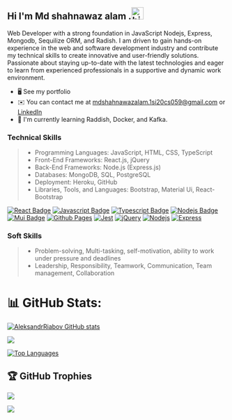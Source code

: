 ## Hi I'm Md shahnawaz alam .<img src="https://user-images.githubusercontent.com/1303154/88677602-1635ba80-d120-11ea-84d8-d263ba5fc3c0.gif" width="28px" height="28px" alt="hi">
Web Developer with a strong foundation in JavaScript Nodejs, Express, Mongodb, Sequilize ORM, and Radish. I am driven to gain hands-on experience in the web and software development industry and contribute my technical skills to create innovative and user-friendly solutions. Passionate about staying up-to-date with the latest technologies and eager to learn from experienced professionals in a supportive and dynamic work environment.



- 🖥️  See my portfolio 
- ✉️  You can contact me at mdshahnawazalam.1si20cs059@gmail.com or [LinkedIn](https://www.linkedin.com/in/shahnawaz-alam-193b5a227/)
- 🧠  I'm currently learning Raddish, Docker, and Kafka.

### Technical Skills
> - Programming Languages: JavaScript, HTML, CSS, TypeScript
> - Front-End Frameworks: React.js, jQuery
> - Back-End Frameworks: Node.js (Express.js)
> - Databases:  MongoDB, SQL, PostgreSQL
> - Deployment: Heroku, GitHub
> - Libraries, Tools, and Languages: Bootstrap, Material Ui, React-Bootstrap


<!-- TODO: Make technologies links take you to repositories -->

[![React Badge](https://img.shields.io/badge/-React-61DBFB?style=for-the-badge&labelColor=black&logo=react&logoColor=61DBFB)](#)
[![Javascript Badge](https://img.shields.io/badge/-Javascript-F0DB4F?style=for-the-badge&labelColor=black&logo=javascript&logoColor=F0DB4F)](#)
[![Typescript Badge](https://img.shields.io/badge/-Typescript-007acc?style=for-the-badge&labelColor=black&logo=typescript&logoColor=007acc)](#)
[![Nodejs Badge](https://img.shields.io/badge/-Nodejs-3C873A?style=for-the-badge&labelColor=black&logo=node.js&logoColor=3C873A)](#)
[![Mui Badge](https://img.shields.io/badge/Material%20UI-007FFF?style=for-the-badge&logo=mui&logoColor=white)](#)
[![Github Pages](https://img.shields.io/badge/GitHub%20Pages-222222?style=for-the-badge&logo=GitHub%20Pages&logoColor=white)](#)
[![Jest](https://img.shields.io/badge/Jest-C21325?style=for-the-badge&logo=jest&logoColor=white)](#)
[![jQuery](https://img.shields.io/badge/jQuery-0769AD?style=for-the-badge&logo=jquery&logoColor=white)](#)
[![Nodejs](https://img.shields.io/badge/jQuery-0769AD?style=for-the-badge&logo=Nodejs&logoColor=white)](#)
[![Express](https://img.shields.io/badge/jQuery-0769AD?style=for-the-badge&logo=Express&logoColor=white)](#)


### Soft Skills
> - Problem-solving, Multi-tasking, self-motivation, ability to work under pressure and deadlines
> - Leadership, Responsibility, Teamwork, Communication, Team management, Collaboration

# 📊 GitHub Stats:
<a href="http://https://github.com/shahnawaz-321"><img src="https://github-readme-stats.vercel.app/api?username=Md shahnawaz alam&show_icons=true&hide=&count_private=true&title_color=22c55e&text_color=ffffff&icon_color=22c55e&bg_color=181824&hide_border=true&show_icons=true" alt="AleksandrRiabov GitHub stats" /></a><br/>

![](https://github-readme-streak-stats.herokuapp.com/?user=Mdshahnawazalam&theme=blueberry&hide_border=false)<br/>

<a href="https://github.com/Md shahnawaz Alam" align="left"><img src="https://github-readme-stats.vercel.app/api/top-langs/?username=AleksandrRiabov&langs_count=10&title_color=22c55e&text_color=ffffff&icon_color=22c55e&bg_color=181824&hide_border=true&locale=en&custom_title=Top%20%Languages" alt="Top Languages" /></a>

## 🏆 GitHub Trophies
![](https://github-profile-trophy.vercel.app/?username=Mdshahnawazalam&theme=juicyfresh&no-frame=false&no-bg=false&margin-w=4)


[![](https://visitcount.itsvg.in/api?id=MdshahnawazAlam&label=Profile%20Views&color=1&pretty=false)](https://visitcount.itsvg.in)
